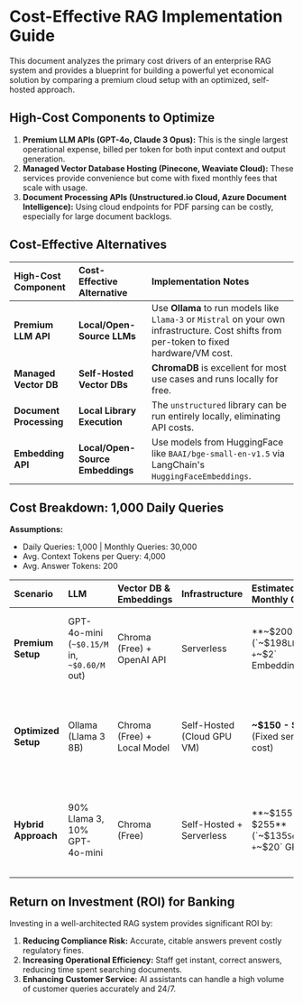 # Cost-Effective RAG Implementation Guide

This document analyzes the primary cost drivers of an enterprise RAG system and provides a blueprint for building a powerful yet economical solution by comparing a premium cloud setup with an optimized, self-hosted approach.

## High-Cost Components to Optimize

1.  **Premium LLM APIs (GPT-4o, Claude 3 Opus):** This is the single largest operational expense, billed per token for both input context and output generation.
2.  **Managed Vector Database Hosting (Pinecone, Weaviate Cloud):** These services provide convenience but come with fixed monthly fees that scale with usage.
3.  **Document Processing APIs (Unstructured.io Cloud, Azure Document Intelligence):** Using cloud endpoints for PDF parsing can be costly, especially for large document backlogs.

## Cost-Effective Alternatives

| High-Cost Component    | Cost-Effective Alternative                               | Implementation Notes                                                                                            |
| :--------------------- | :------------------------------------------------------- | :-------------------------------------------------------------------------------------------------------------- |
| **Premium LLM API** | **Local/Open-Source LLMs** | Use **Ollama** to run models like `Llama-3` or `Mistral` on your own infrastructure. Cost shifts from per-token to fixed hardware/VM cost. |
| **Managed Vector DB** | **Self-Hosted Vector DBs** | **ChromaDB** is excellent for most use cases and runs locally for free.                                         |
| **Document Processing**| **Local Library Execution** | The `unstructured` library can be run entirely locally, eliminating API costs.                                  |
| **Embedding API** | **Local/Open-Source Embeddings** | Use models from HuggingFace like `BAAI/bge-small-en-v1.5` via LangChain's `HuggingFaceEmbeddings`.                |

## Cost Breakdown: 1,000 Daily Queries

**Assumptions:**
* Daily Queries: 1,000 | Monthly Queries: 30,000
* Avg. Context Tokens per Query: 4,000
* Avg. Answer Tokens: 200

| Scenario          | LLM                               | Vector DB & Embeddings      | Infrastructure                 | Estimated Monthly Cost                                  | Performance Trade-offs                                                                 |
| :---------------- | :-------------------------------- | :-------------------------- | :----------------------------- | :------------------------------------------------------ | :------------------------------------------------------------------------------------- |
| **Premium Setup** | GPT-4o-mini (`~$0.15/M` in, `~$0.60/M` out) | Chroma (Free) + OpenAI API  | Serverless                     | **~$200** (`~$198` LLM + `~$2` Embeddings) | Highest accuracy, zero infra management. Cost scales directly with usage.                |
| **Optimized Setup** | Ollama (Llama 3 8B)               | Chroma (Free) + Local Model | Self-Hosted (Cloud GPU VM)     | **~$150 - $250** (Fixed server cost)    | Good performance, but lower than GPT-4 on complex reasoning. Requires server management. |
| **Hybrid Approach** | 90% Llama 3, 10% GPT-4o-mini      | Chroma (Free)               | Self-Hosted + Serverless       | **~$155 - $255** (`~$135` Server + `~$20` GPT) | **Recommended.** Balances cost and performance, using the premium model only when necessary. |

## Return on Investment (ROI) for Banking

Investing in a well-architected RAG system provides significant ROI by:
1.  **Reducing Compliance Risk:** Accurate, citable answers prevent costly regulatory fines.
2.  **Increasing Operational Efficiency:** Staff get instant, correct answers, reducing time spent searching documents.
3.  **Enhancing Customer Service:** AI assistants can handle a high volume of customer queries accurately and 24/7.